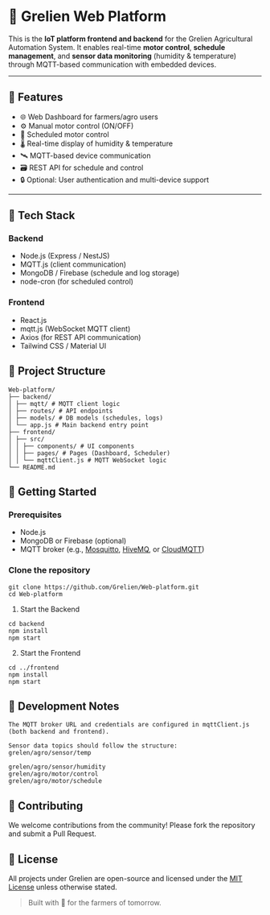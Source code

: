 # 🌱 Grelien Web Platform

This is the **IoT platform frontend and backend** for the Grelien Agricultural Automation System. It enables real-time **motor control**, **schedule management**, and **sensor data monitoring** (humidity & temperature) through MQTT-based communication with embedded devices.

---

## 📌 Features

- 🌐 Web Dashboard for farmers/agro users
- ⚙️ Manual motor control (ON/OFF)
- 📆 Scheduled motor control
- 🌡️ Real-time display of humidity & temperature
- 🛰️ MQTT-based device communication
- 🗃️ REST API for schedule and control
- 🔒 Optional: User authentication and multi-device support

---

## 🧱 Tech Stack

### Backend
- Node.js (Express / NestJS)
- MQTT.js (client communication)
- MongoDB / Firebase (schedule and log storage)
- node-cron (for scheduled control)

### Frontend
- React.js
- mqtt.js (WebSocket MQTT client)
- Axios (for REST API communication)
- Tailwind CSS / Material UI



## 📂 Project Structure
```
Web-platform/
├── backend/
│ ├── mqtt/ # MQTT client logic
│ ├── routes/ # API endpoints
│ ├── models/ # DB models (schedules, logs)
│ └── app.js # Main backend entry point
├── frontend/
│ ├── src/
│ │ ├── components/ # UI components
│ │ ├── pages/ # Pages (Dashboard, Scheduler)
│ │ └── mqttClient.js # MQTT WebSocket logic
└── README.md
```


## 🚀 Getting Started

### Prerequisites
- Node.js
- MongoDB or Firebase (optional)
- MQTT broker (e.g., [Mosquitto](https://mosquitto.org/), [HiveMQ](https://www.hivemq.com/), or [CloudMQTT](https://www.cloudmqtt.com/))

### Clone the repository

```
git clone https://github.com/Grelien/Web-platform.git
cd Web-platform
```
1. Start the Backend
```
cd backend
npm install
npm start
```
2. Start the Frontend
```
cd ../frontend
npm install
npm start
```
## 🧪 Development Notes

    The MQTT broker URL and credentials are configured in mqttClient.js (both backend and frontend).

    Sensor data topics should follow the structure:
    grelen/agro/sensor/temp
```
grelen/agro/sensor/humidity
grelen/agro/motor/control
grelen/agro/motor/schedule
```
## 🤝 Contributing

We welcome contributions from the community!
Please fork the repository and submit a Pull Request.

## 📜 License

All projects under Grelien are open-source and licensed under the [MIT License](https://opensource.org/licenses/MIT) unless otherwise stated.

> Built with 💚 for the farmers of tomorrow.
